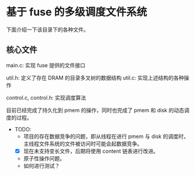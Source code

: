 # 基于 fuse 的多级调度文件系统

下面介绍一下该目录下的各种文件。

## 核心文件

main.c: 实现 fuse 提供的文件接口

util.h: 定义了存在 DRAM 的目录多叉树的数据结构
util.c: 实现上述结构的各种操作 

control.c, control.h: 实现调度算法

目前已经完成了持久化到 pmem 的操作，同时也完成了 pmem 和 disk 的动态调度的过程。

- TODO: 
    - 项目的存在数据竞争的问题，即从线程在进行 pmem 与 disk 的调度时，主线程文件系统的文件被访问时可能会起数据竞争。
    - [x] 现在未支持变长文件，后期将使用 content 链表进行改进。
    - 原子性操作问题。
    - 如何进行测试？

